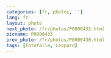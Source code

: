 ```yaml
---
categories: [fr, photos, '']
lang: fr
layout: photo
next_photo: /fr/photos/P0000432.html
picname: P0000433
prev_photo: /fr/photos/P0000430.html
tags: [Fotofalle, Leopard]
---
```

